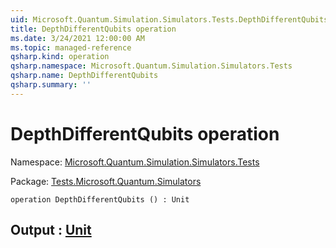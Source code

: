 ```yaml
---
uid: Microsoft.Quantum.Simulation.Simulators.Tests.DepthDifferentQubits
title: DepthDifferentQubits operation
ms.date: 3/24/2021 12:00:00 AM
ms.topic: managed-reference
qsharp.kind: operation
qsharp.namespace: Microsoft.Quantum.Simulation.Simulators.Tests
qsharp.name: DepthDifferentQubits
qsharp.summary: ''
---
```


# DepthDifferentQubits operation

Namespace: [Microsoft.Quantum.Simulation.Simulators.Tests](xref:Microsoft.Quantum.Simulation.Simulators.Tests)

Package: [Tests.Microsoft.Quantum.Simulators](https://nuget.org/packages/Tests.Microsoft.Quantum.Simulators)




```qsharp
operation DepthDifferentQubits () : Unit
```


## Output : [Unit](xref:microsoft.quantum.lang-ref.unit)

